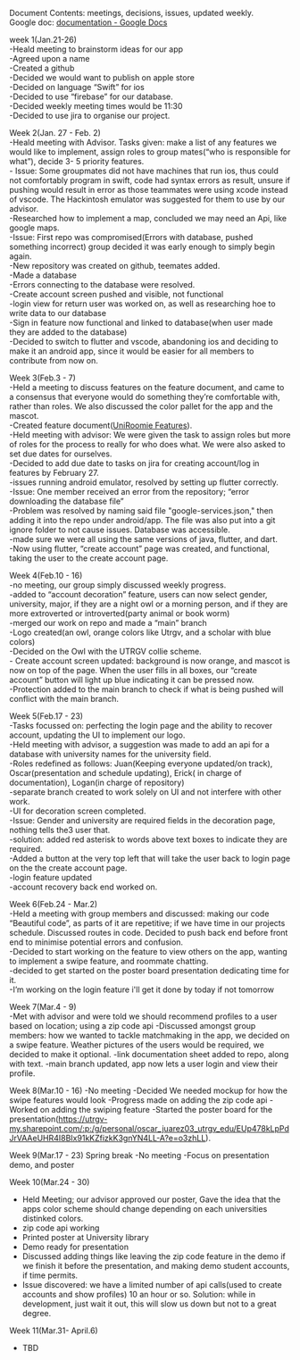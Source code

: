 Document Contents: meetings, decisions, issues, updated weekly.   
Google doc: [documentation \- Google Docs](https://docs.google.com/document/d/1Cs257VNccyX2ZphY6zYQAztMfx5LTOyhZOp391XJClg/edit?tab=t.0)

week 1(Jan.21-26)  
\-Heald meeting to brainstorm ideas for our app  
\-Agreed upon a name  
\-Created a github  
\-Decided we would want to publish on apple store   
\-Decided on language “Swift” for ios  
\-Decided to use “firebase” for our database.   
\-Decided weekly meeting times would be 11:30  
\-Decided to use jira to organise our project. 

Week 2(Jan. 27 \- Feb. 2\)  
\-Heald meeting with Advisor. Tasks given: make a list of any features we would like to implement, assign roles to group mates(“who is responsible for what”), decide 3- 5 priority features.   
\- Issue: Some groupmates did not have machines that run ios, thus could not comfortably program in swift, code had syntax errors as result, unsure if pushing would result in error as those teammates were using xcode instead of vscode. The Hackintosh emulator was suggested for them to use by our advisor.   
\-Researched how to implement a map, concluded we may need an Api, like google maps.  
\-Issue: First repo was compromised(Errors with database, pushed something incorrect) group decided it was early enough to simply begin again.  
\-New repository was created on github, teemates added.    
\-Made a database  
\-Errors connecting to the database were resolved.   
\-Create account screen pushed and visible, not functional  
\-login view for return user was worked on, as well as researching hoe to write data to our database   
\-Sign in feature now functional and linked to database(when user made they are added to  the database)  
\-Decided to switch to flutter and vscode, abandoning ios and deciding to make it an android app, since it would be easier for all members to contribute from now on. 

Week 3(Feb.3 \- 7\)  
\-Held a meeting to discuss features on the feature document, and came to a consensus that everyone would do something they’re comfortable with, rather than roles. We also discussed the color pallet for the app and the mascot.   
\-Created feature document([UniRoomie Features](https://docs.google.com/document/d/1vobQ22JyAnm2-GWVllllg-p0cxPhBAV0m9cbqDtK7l8/edit?usp=sharing)).  
\-Held meeting with advisor: We were given the task to assign roles but more of roles for the process to really for who does what. We were also asked to set due dates for ourselves.   
\-Decided to add due date to tasks on jira for creating account/log in features by February 27\.   
\-issues running android emulator, resolved by setting up flutter correctly.   
\-Issue: One member received an error from the repository; “error downloading the database file”   
\-Problem was resolved by naming said file "google-services.json," then adding it into the repo under android/app. The file was also put into a git ignore folder to not cause issues. Database was accessible.   
\-made sure we were all using the same versions of java, flutter, and dart.   
\-Now using flutter, “create account” page was created, and functional, taking the user to the create account page.

Week 4(Feb.10 \- 16\)  
\-no meeting, our group simply discussed weekly progress.   
\-added to “account decoration” feature, users can now select gender, university, major, if they are a night owl or a morning person, and if they are more extroverted or introverted(party animal or book worm)  
\-merged our work on repo and made a “main” branch  
\-Logo created(an owl, orange colors like Utrgv, and a scholar with blue colors)  
\-Decided on the Owl with the UTRGV collie scheme.   
\- Create account screen updated: background is now orange, and mascot is now on top of  the page. When the user fills in all boxes, our “create account” button will light up blue indicating it can be pressed now.   
\-Protection added to the main branch to check if what is being pushed will conflict with the main branch. 

Week 5(Feb.17 \- 23\)  
\-Tasks focussed on: perfecting the login page and the ability to recover account, updating the UI to implement our logo.   
\-Held meeting with advisor, a suggestion was made to add an api for a database with university names for the university field.  
\-Roles redefined as follows: Juan(Keeping everyone updated/on track), Oscar(presentation and schedule updating), Erick( in charge of documentation), Logan(in charge of repository)  
\-separate branch created to work solely on UI and not interfere with other work.  
\-UI for decoration screen completed.   
\-Issue: Gender and university are required fields in the decoration page, nothing tells the3 user that.   
\-solution: added red asterisk to words above text boxes to indicate they are required.   
\-Added a button at the very top left that will take the user back to login page on the the create account page.   
\-login feature updated  
\-account recovery back end worked on.

Week 6(Feb.24 \- Mar.2)  
\-Held a meeting with group members and discussed: making our code “Beautiful code”, as parts of it are repetitive; if we have time in our projects schedule. Discussed routes in code. Decided to push back end before front end to minimise potential errors and confusion.   
\-Decided to start working on the feature to view others on the app, wanting to implement a swipe feature, and roommate chatting.   
\-decided to get started on the poster board presentation dedicating time for it.   
\-I’m working on the login feature i'll get it done by today if not tomorrow

Week 7(Mar.4 \- 9\)  
-Met with advisor and were told we should recommend profiles to a user based on location; using a zip code api
-Discussed amongst group members: how we wanted to tackle matchmaking in the app, we decided on a swipe feature. Weather pictures of the users would be required, we decided to make it optional. 
-link documentation sheet added to repo, along with text.
-main branch updated, app now lets a user login and view their profile. 

Week 8(Mar.10 - 16)
-No meeting
-Decided We needed mockup for how the swipe features would look 
-Progress made on adding the zip code api
-Worked on adding the swiping feature
-Started the poster board for the presentation(https://utrgv-my.sharepoint.com/:p:/g/personal/oscar_juarez03_utrgv_edu/EUp478kLpPdJrVAAeUHR4I8BIx91kKZfizkK3gnYN4LL-A?e=o3zhLL). 

Week 9(Mar.17 - 23)
Spring break
-No meeting
-Focus on presentation demo, and poster

Week 10(Mar.24 - 30)
- Held Meeting; our advisor approved our poster, Gave the idea that the apps color scheme should change depending on each universities distinked colors. 
- zip code api working
- Printed poster at University library 
- Demo ready for presentation
- Discussed adding things like leaving the zip code feature in the demo if we finish it before the presentation, and making demo student accounts, if time permits.  
- Issue discovered: we have a limited number of api calls(used to create accounts and show profiles)  10 an hour or so. Solution: while in development, just wait it out, this will slow us down but not to a great degree. 

Week 11(Mar.31- April.6)
 - TBD



